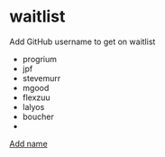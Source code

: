 # waitlist
Add GitHub username to get on waitlist

* progrium
* jpf
* stevemurr
* mgood
* flexzuu
* lalyos
* boucher
* 

[Add name](https://github.com/tractordev/waitlist/edit/main/README.md)
